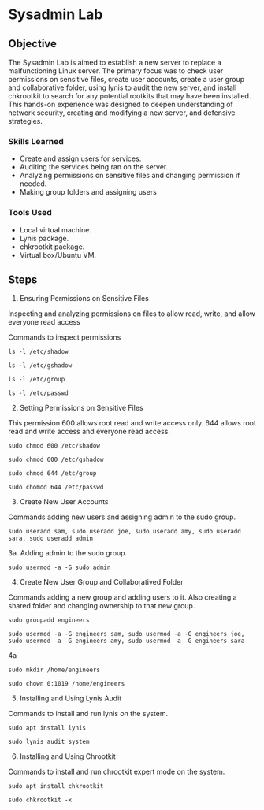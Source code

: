 # Sysadmin Lab

## Objective

The Sysadmin Lab is aimed to establish a new server to replace a malfunctioning Linux server. The primary focus was to check user permissions on sensitive files, create user accounts, create a user group and collaborative folder, using lynis to audit the new server, and install chkrootkit to search for any potential rootkits that may have been installed. This hands-on experience was designed to deepen understanding of network security, creating and modifying a new server, and defensive strategies.

### Skills Learned

- Create and assign users for services.
- Auditing the services being ran on the server.
- Analyzing permissions on sensitive files and changing permission if needed.
- Making group folders and assigning users

### Tools Used

- Local virtual machine.
- Lynis package.
- chkrootkit package.
- Virtual box/Ubuntu VM.

## Steps

1. Ensuring Permissions on Sensitive Files

Inspecting and analyzing permissions on files to allow read, write, and allow everyone read access

Commands to inspect permissions
```
ls -l /etc/shadow
```
```
ls -l /etc/gshadow
```
```
ls -l /etc/group
```
```
ls -l /etc/passwd
```
2. Setting Permissions on Sensitive Files

This permission 600 allows root read and write access only. 644 allows root read and write access and everyone read access.
```
sudo chmod 600 /etc/shadow
```
```
sudo chmod 600 /etc/gshadow
```
```
sudo chmod 644 /etc/group
```
```
sudo chomod 644 /etc/passwd
```
3. Create New User Accounts

Commands adding new users and assigning admin to the sudo group.
```
sudo useradd sam, sudo useradd joe, sudo useradd amy, sudo useradd sara, sudo useradd admin
```
3a. Adding admin to the sudo group.
```
sudo usermod -a -G sudo admin
```
4. Create New User Group and Collaboratived Folder

Commands adding a new group and adding users to it. Also creating a shared folder and changing ownership to that new group.
```
sudo groupadd engineers
```
```
sudo usermod -a -G engineers sam, sudo usermod -a -G engineers joe, sudo usermod -a -G engineers amy, sudo usermod -a -G engineers sara
```
4a
```
sudo mkdir /home/engineers
```
```
sudo chown 0:1019 /home/engineers
```
5. Installing and Using Lynis Audit

Commands to install and run lynis on the system.
```
sudo apt install lynis
```
```
sudo lynis audit system
```
6. Installing and Using Chrootkit

Commands to install and run chrootkit expert mode on the system.
```
sudo apt install chkrootkit
```
```
sudo chkrootkit -x
```
